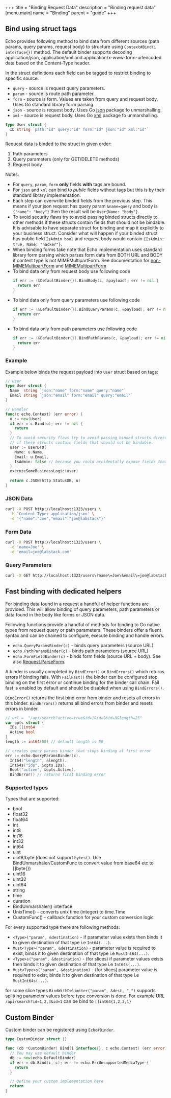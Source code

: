 +++
title = "Binding Request Data"
description = "Binding request data"
[menu.main]
  name = "Binding"
  parent = "guide"
+++

## Bind using struct tags

Echo provides following method to bind data from different sources (path params, query params, request body) to structure using 
`Context#Bind(i interface{})` method.
The default binder supports decoding application/json, application/xml and
application/x-www-form-urlencoded data based on the Content-Type header.

In the struct definitions each field can be tagged to restrict binding to specific source.

* `query` - source is request query parameters.
* `param` - source is route path parameter.
* `form` - source is form. Values are taken from query and request body. Uses Go standard library form parsing.
* `json` - source is request body. Uses Go [json](https://golang.org/pkg/encoding/json/) package fo unmarshalling.
* `xml` - source is request body. Uses Go [xml](https://golang.org/pkg/encoding/xml/) package fo unmarshalling.

```go
type User struct {
  ID string `path:"id" query:"id" form:"id" json:"id" xml:"id"`
}
```

Request data is binded to the struct in given order:

1. Path parameters
2. Query parameters (only for GET/DELETE methods)
3. Request body

Notes:

* For `query`, `param`, `form` **only** fields **with** tags are bound.
* For `json` and `xml` can bind to *public* fields without tags but this is by their standard library implementation.
* Each step can overwrite binded fields from the previous step. This means if your json request has query param
  `&name=query` and body is `{"name": "body"}` then the result will be `User{Name: "body"}`.
* To avoid security flaws try to avoid passing binded structs directly to other methods if
  these structs contain fields that should not be bindable. It is advisable to have separate struct for binding and map it
  explicitly to your business struct. Consider what will happen if your binded struct has public
  field `IsAdmin bool` and request body would contain `{IsAdmin: true, Name: "hacker"}`.
* When binding forms take note that Echo implementation uses standard library form parsing which parses form data 
  from BOTH URL and BODY if content type is not MIMEMultipartForm. See documentation for [non-MIMEMultipartForm](https://golang.org/pkg/net/http/#Request.ParseForm)
  and [MIMEMultipartForm](https://golang.org/pkg/net/http/#Request.ParseMultipartForm)
* To bind data only from request body use following code
  ```go
  if err := (&DefaultBinder{}).BindBody(c, &payload); err != nil {
    return err
  }
  ```
* To bind data only from query parameters use following code
  ```go
  if err := (&DefaultBinder{}).BindQueryParams(c, &payload); err != nil {
    return err
  }
  ```
* To bind data only from path parameters use following code
  ```go
  if err := (&DefaultBinder{}).BindPathParams(c, &payload); err != nil {
    return err
  }
  ```

### Example

Example below binds the request payload into `User` struct based on tags:

```go
// User
type User struct {
  Name  string `json:"name" form:"name" query:"name"`
  Email string `json:"email" form:"email" query:"email"`
}
```

```go
// Handler
func(c echo.Context) (err error) {
  u := new(User)
  if err = c.Bind(u); err != nil {
    return
  }
  // To avoid security flaws try to avoid passing binded structs directly to other methods 
  // if these structs contain fields that should not be bindable. 
  user := UserDTO{
    Name: u.Name,
    Email: u.Email,
    IsAdmin: false // because you could accidentally expose fields that should not be bind
  }
  executeSomeBusinessLogic(user)
  
  return c.JSON(http.StatusOK, u)
}
```

### JSON Data

```sh
curl -X POST http://localhost:1323/users \
  -H 'Content-Type: application/json' \
  -d '{"name":"Joe","email":"joe@labstack"}'
```

### Form Data

```sh
curl -X POST http://localhost:1323/users \
  -d 'name=Joe' \
  -d 'email=joe@labstack.com'
```

### Query Parameters

```sh
curl -X GET http://localhost:1323/users\?name\=Joe\&email\=joe@labstack.com
```

## Fast binding with dedicated helpers

For binding data found in a request a handful of helper functions are provided. This will allow binding of query parameters, path parameters or data found in the body like forms or JSON data.

Following functions provide a handful of methods for binding to Go native types from request query or path parameters. These binders offer a fluent syntax and can be chained to configure, execute binding and handle errors. 

* `echo.QueryParamsBinder(c)` - binds query parameters (source URL)
* `echo.PathParamsBinder(c)` - binds path parameters (source URL)
* `echo.FormFieldBinder(c)` - binds form fields (source URL + body). See also [Request.ParseForm](https://golang.org/pkg/net/http/#Request.ParseForm).

A binder is usually completed by `BindError()` or `BindErrors()` which returns errors if binding fails.
With `FailFast()` the binder can be configured stop binding on the first error or continue binding for 
the binder call chain. Fail fast is enabled by default and should be disabled when using `BindErrors()`.

`BindError()` returns the first bind error from binder and resets all errors in this binder.
`BindErrors()` returns all bind errors from binder and resets errors in binder.

```go
// url =  "/api/search?active=true&id=1&id=2&id=3&length=25"
var opts struct {
  IDs []int64
  Active bool
}
length := int64(50) // default length is 50

// creates query params binder that stops binding at first error
err := echo.QueryParamsBinder(c).
  Int64("length", &length).
  Int64s("ids", &opts.IDs).
  Bool("active", &opts.Active).
  BindError() // returns first binding error
```

### Supported types

Types that are supported:

* bool
* float32
* float64
* int
* int8
* int16
* int32
* int64
* uint
* uint8/byte (does not support `bytes()`. Use BindUnmarshaler/CustomFunc to convert value from base64 etc to []byte{})
* uint16
* uint32
* uint64
* string
* time
* duration
* BindUnmarshaler() interface
* UnixTime() - converts unix time (integer) to time.Time
* CustomFunc() - callback function for your custom conversion logic

For every supported type there are following methods:

* `<Type>("param", &destination)` - if parameter value exists then binds it to given destination of that type i.e `Int64(...)`.
* `Must<Type>("param", &destination)` - parameter value is required to exist, binds it to given destination of that type i.e `MustInt64(...)`.
* `<Type>s("param", &destination)` - (for slices) if parameter values exists then binds it to given destination of that type i.e `Int64s(...)`.
* `Must<Type>s("param", &destination)` - (for slices) parameter value is required to exist, binds it to given destination of that type i.e `MustInt64s(...)`.

for some slice types `BindWithDelimiter("param", &dest, ",")` supports splitting parameter values before type conversion is done. For example URL `/api/search?id=1,2,3&id=1` can be bind to `[]int64{1,2,3,1}`

## Custom Binder

Custom binder can be registered using `Echo#Binder`.

```go
type CustomBinder struct {}

func (cb *CustomBinder) Bind(i interface{}, c echo.Context) (err error) {
  // You may use default binder
  db := new(echo.DefaultBinder)
  if err = db.Bind(i, c); err != echo.ErrUnsupportedMediaType {
    return
  }

  // Define your custom implementation here
  return
}
```
